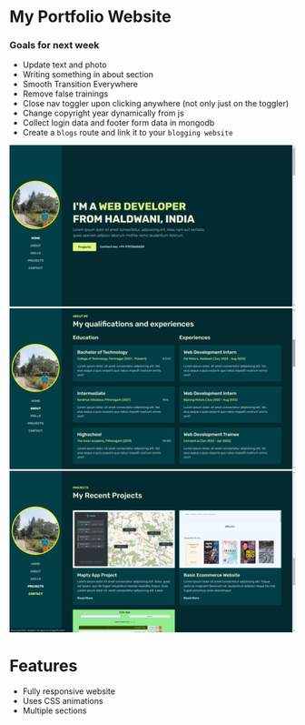 # My Portfolio Website

### Goals for next week

- Update text and photo
- Writing something in about section
- Smooth Transition Everywhere
- Remove false trainings
- Close nav toggler upon clicking anywhere (not only just on the toggler)
- Change copyright year dynamically from js
- Collect login data and footer form data in mongodb
- Create a `blogs` route and link it to your `blogging website`

<img src = "./images/this_project/1.png">
<img src = "./images/this_project/2.png">
<img src = "./images/this_project/3.png">

# Features

- Fully responsive website
- Uses CSS animations
- Multiple sections

